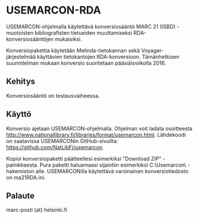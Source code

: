 USEMARCON-RDA
========
USEMARCON-ohjelmalla käytettävä konversiosääntö MARC 21 (ISBD) -muotoisten bibliografisten tietueiden muuttamiseksi RDA-konversiosääntöjen mukaisiksi.

Konversiopakettia käytetään Melinda-tietokannan sekä Voyager-järjestelmää käyttävien tietokantojen RDA-konversioon. Tämänhetkisen suunnitelman mukaan konversio suoritetaan pääsiäisviikolla 2016.

Kehitys
-------
Konversiosääntö on testausvaiheessa.

Käyttö
--------
Konversio ajetaan USEMARCON-ohjelmalla. Ohjelman voit ladata osoitteesta http://www.nationallibrary.fi/libraries/format/usemarcon.html. Lähdekoodi on saatavissa USEMARCONin GitHub-sivuilta: https://github.com/NatLibFi/usemarcon.

Kopioi konversiopaketti päätteellesi esimerkiksi "Download ZIP" -painikkeesta. Pura paketti haluamaasi sijaintiin esimerkiksi C:\Usemarcon\ -hakemiston alle. USEMARCONilla käytettävä varsinainen konversiotiedosto on ma21RDA.ini.

Palaute
-------
marc-posti (at) helsinki.fi
